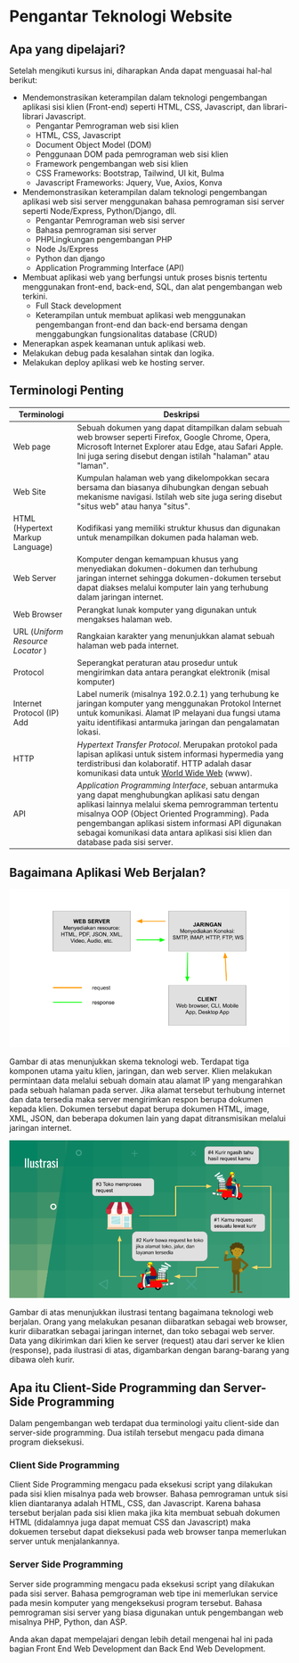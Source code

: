 # Pengantar Teknologi Website



## Apa yang dipelajari?

Setelah mengikuti kursus ini, diharapkan Anda dapat menguasai hal-hal berikut:

- Mendemonstrasikan keterampilan dalam teknologi pengembangan aplikasi sisi klien (Front-end) seperti HTML, CSS, Javascript, dan librari-librari Javascript.
  - Pengantar Pemrograman web sisi klien
  - HTML, CSS, Javascript
  - Document Object Model (DOM)
  - Penggunaan DOM pada pemrograman web sisi klien
  - Framework pengembangan web sisi klien
  - CSS Frameworks: Bootstrap, Tailwind, UI kit, Bulma
  - Javascript Frameworks: Jquery, Vue, Axios, Konva
- Mendemonstrasikan keterampilan dalam teknologi pengembangan aplikasi web sisi server menggunakan bahasa pemrograman sisi server seperti Node/Express, Python/Django, dll.
  - Pengantar Pemrograman web sisi server
  - Bahasa pemrograman sisi server
  - PHPLingkungan pengembangan PHP
  - Node Js/Express
  - Python dan django
  - Application Programming Interface (API)
- Membuat aplikasi web yang berfungsi untuk proses bisnis tertentu menggunakan front-end, back-end, SQL, dan alat pengembangan web terkini.
  - Full Stack development
  - Keterampilan untuk membuat aplikasi web menggunakan pengembangan front-end dan back-end bersama dengan menggabungkan fungsionalitas database (CRUD)
- Menerapkan aspek keamanan untuk aplikasi web.
- Melakukan debug pada kesalahan sintak dan logika.
- Melakukan deploy aplikasi web ke hosting server.

## Terminologi Penting

| Terminologi                       | Deskripsi                                                    |
| --------------------------------- | ------------------------------------------------------------ |
| Web page                          | Sebuah dokumen yang dapat ditampilkan dalam sebuah web browser seperti Firefox, Google Chrome, Opera, Microsoft Internet Explorer atau Edge, atau Safari Apple. Ini juga sering disebut dengan istilah "halaman" atau "laman". |
| Web Site                          | Kumpulan halaman web yang dikelompokkan secara bersama dan biasanya dihubungkan dengan sebuah mekanisme navigasi. Istilah web site juga sering disebut "situs web" atau hanya "situs". |
| HTML (Hypertext Markup Language)  | Kodifikasi yang memiliki struktur khusus dan digunakan untuk menampilkan dokumen pada halaman web. |
| Web Server                        | Komputer dengan kemampuan khusus yang menyediakan dokumen-dokumen dan terhubung jaringan internet sehingga dokumen-dokumen tersebut dapat diakses melalui komputer lain yang terhubung dalam jaringan internet. |
| Web Browser                       | Perangkat lunak komputer yang digunakan untuk mengakses halaman web. |
| URL (*Uniform Resource Locator* ) | Rangkaian karakter yang menunjukkan alamat sebuah halaman web pada internet. |
| Protocol                          | Seperangkat peraturan atau prosedur untuk mengirimkan data antara perangkat elektronik (misal komputer) |
| Internet Protocol (IP) Add        | Label numerik (misalnya 192.0.2.1) yang terhubung ke jaringan komputer yang menggunakan Protokol Internet untuk komunikasi. Alamat IP melayani dua fungsi utama yaitu identifikasi antarmuka jaringan dan pengalamatan lokasi. |
| HTTP                              | *Hypertext Transfer Protocol*. Merupakan protokol pada lapisan aplikasi untuk sistem informasi hypermedia yang terdistribusi dan kolaboratif. HTTP adalah dasar komunikasi data untuk [World Wide Web](https://id.wikipedia.org/wiki/World_Wide_Web) (www). |
| API                               | *Application Programming Interface*, sebuan antarmuka yang dapat menghubungkan aplikasi satu dengan aplikasi lainnya melalui skema pemrogramman tertentu misalnya OOP (Object Oriented Programming). Pada pengembangan aplikasi sistem informasi API digunakan sebagai komunikasi data antara aplikasi sisi klien dan database pada sisi server. |

## Bagaimana Aplikasi Web Berjalan?

![](../tekweb/images/img_0_1.png)

Gambar di atas menunjukkan skema teknologi web. Terdapat tiga komponen utama yaitu klien, jaringan, dan web server. Klien melakukan permintaan data melalui sebuah domain atau alamat IP yang mengarahkan pada sebuah halaman pada server. Jika alamat tersebut terhubung internet dan data tersedia maka server mengirimkan respon berupa dokumen kepada klien. Dokumen tersebut dapat berupa dokumen HTML, image, XML, JSON, dan beberapa dokumen lain yang dapat ditransmisikan melalui jaringan internet.

 ![](../tekweb/images/img_0_2.png)



Gambar di atas menunjukkan ilustrasi tentang bagaimana teknologi web berjalan. Orang yang melakukan pesanan diibaratkan sebagai web browser, kurir diibaratkan sebagai jaringan internet, dan toko sebagai web server. Data yang dikirimkan dari klien ke server (request) atau dari server ke klien (response), pada ilustrasi di atas, digambarkan dengan barang-barang yang dibawa oleh kurir.

## Apa itu Client-Side Programming dan Server-Side Programming

Dalam pengembangan web terdapat dua terminologi yaitu client-side dan server-side programming. Dua istilah tersebut mengacu pada dimana program dieksekusi. 

### Client Side Programming

Client Side Programming mengacu pada eksekusi script yang dilakukan pada sisi klien misalnya pada web browser. Bahasa pemrograman untuk sisi klien diantaranya adalah HTML, CSS, dan Javascript. Karena bahasa tersebut berjalan pada sisi klien maka jika kita membuat sebuah dokumen HTML (didalamnya juga dapat memuat CSS dan Javascript) maka dokuemen tersebut dapat dieksekusi pada web browser tanpa memerlukan server untuk menjalankannya.

### Server Side Programming

Server side programming mengacu pada eksekusi script yang dilakukan pada sisi server. Bahasa pemgrograman web tipe ini memerlukan service pada mesin komputer yang mengeksekusi program tersebut. Bahasa pemrograman sisi server yang biasa digunakan untuk pengembangan web misalnya PHP, Python, dan ASP.

Anda akan dapat mempelajari dengan lebih detail mengenai hal ini pada bagian Front End Web Development dan Back End Web Development.



